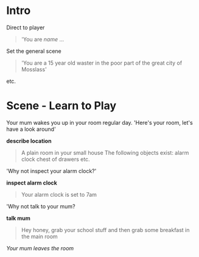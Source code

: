 # Intro
Direct to player
>'You are *name* ...

Set the general scene
>'You are a 15 year old waster in the poor part of the great city of Mosslass'

etc.

# Scene - Learn to Play
Your mum wakes you up in your room regular day.
'Here's your room, let's have a look around'

**describe location**
> A plain room in your small house 
> The following objects exist:
> alarm clock
> chest of drawers
> etc.

'Why not inspect your alarm clock?'

**inspect alarm clock**
> Your alarm clock is set to 7am

'Why not talk to your mum?

**talk mum**
>Hey honey, grab your school stuff and then grab some breakfast in the main room

*Your mum leaves the room*
